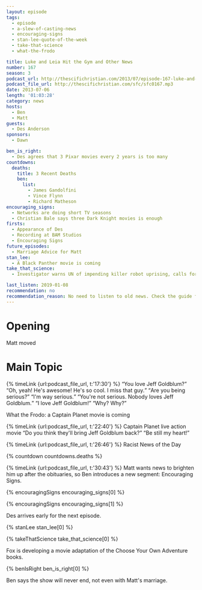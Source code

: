 ```yaml
---
layout: episode
tags:
  - episode
  - a-slew-of-casting-news
  - encouraging-signs
  - stan-lee-quote-of-the-week
  - take-that-science
  - what-the-frodo

title: Luke and Leia Hit the Gym and Other News
number: 167
season: 3
podcast_url: http://thescifichristian.com/2013/07/episode-167-luke-and-leia-hit-the-gym-and-other-news/
podcast_file_url: http://thescifichristian.com/sfc/sfc0167.mp3
date: 2013-07-06
length: '01:03:28'
category: news
hosts:
  - Ben
  - Matt
guests:
  - Des Anderson
sponsors:
  - Dawn

ben_is_right:
  - Des agrees that 3 Pixar movies every 2 years is too many
countdowns:
  deaths:
    title: 3 Recent Deaths
    ben:
      list:
        - James Gandolfini
        - Vince Flynn
        - Richard Matheson
encouraging_signs:
  - Networks are doing short TV seasons 
  - Christian Bale says three Dark Knight movies is enough
firsts:
  - Appearance of Des
  - Recording at BAM Studios
  - Encouraging Signs
future_episodes:
  - Marriage Advice for Matt
stan_lee:
  - A Black Panther movie is coming
take_that_science:
  - Investigator warns UN of impending killer robot uprising, calls for ban

last_listen: 2019-01-08
recommendation: no
recommendation_reason: No need to listen to old news. Check the guide for what's interesting in hindsight.
---
```

# Opening
Matt moved



# Main Topic
<div class="quote">
  {% timeLink {url:podcast_file_url, t:'17:30'} %}
  <q class="ben">You love Jeff Goldblum?</q>
  <q class="matt">Oh, yeah! He's awesome! He's so cool. I miss that guy.</q>
  <q class="ben">Are you being serious?</q>
  <q class="matt">I'm way serious.</q>
  <q class="ben">You're not serious. Nobody loves Jeff Goldblum.</q>
  <q class="matt">I love Jeff Goldblum!</q>
  <q class="ben">Why? Why?</q>
</div>

What the Frodo: a Captain Planet movie is coming

<div class="quote">
  {% timeLink {url:podcast_file_url, t:'22:40'} %}
  <span class="quote-context is-size-6">Captain Planet live action movie</span>
  <q class="ben">Do you think they'll bring Jeff Goldblum back?</q>
  <q class="matt">Be still my heart!</q>
</div>

{% timeLink {url:podcast_file_url, t:'26:46'} %} Racist News of the Day

{% countdown countdowns.deaths %}

{% timeLink {url:podcast_file_url, t:'30:43'} %} Matt wants news to brighten him up after the obituaries, so Ben introduces a new segment: Encouraging Signs.

{% encouragingSigns encouraging_signs[0] %}

{% encouragingSigns encouraging_signs[1] %}

Des arrives early for the next episode.

{% stanLee stan_lee[0] %}

{% takeThatScience take_that_science[0] %}

Fox is developing a movie adaptation of the Choose Your Own Adventure books.

{% benIsRight ben_is_right[0] %}

Ben says the show will never end, not even with Matt's marriage.